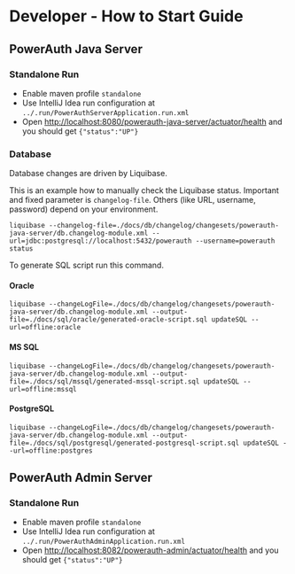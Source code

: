 # Developer - How to Start Guide


## PowerAuth Java Server


### Standalone Run

- Enable maven profile `standalone`
- Use IntelliJ Idea run configuration at `../.run/PowerAuthServerApplication.run.xml`
- Open [http://localhost:8080/powerauth-java-server/actuator/health](http://localhost:8080/powerauth-java-server/actuator/health) and you should get `{"status":"UP"}`


### Database

Database changes are driven by Liquibase.

This is an example how to manually check the Liquibase status.
Important and fixed parameter is `changelog-file`.
Others (like URL, username, password) depend on your environment.

```shell
liquibase --changelog-file=./docs/db/changelog/changesets/powerauth-java-server/db.changelog-module.xml --url=jdbc:postgresql://localhost:5432/powerauth --username=powerauth status
```

To generate SQL script run this command.


#### Oracle

```shell
liquibase --changeLogFile=./docs/db/changelog/changesets/powerauth-java-server/db.changelog-module.xml --output-file=./docs/sql/oracle/generated-oracle-script.sql updateSQL --url=offline:oracle
```


#### MS SQL

```shell
liquibase --changeLogFile=./docs/db/changelog/changesets/powerauth-java-server/db.changelog-module.xml --output-file=./docs/sql/mssql/generated-mssql-script.sql updateSQL --url=offline:mssql
```


#### PostgreSQL

```shell
liquibase --changeLogFile=./docs/db/changelog/changesets/powerauth-java-server/db.changelog-module.xml --output-file=./docs/sql/postgresql/generated-postgresql-script.sql updateSQL --url=offline:postgres
```


## PowerAuth Admin Server


### Standalone Run

- Enable maven profile `standalone`
- Use IntelliJ Idea run configuration at `../.run/PowerAuthAdminApplication.run.xml`
- Open [http://localhost:8082/powerauth-admin/actuator/health](http://localhost:8082/powerauth-admin/actuator/health) and you should get `{"status":"UP"}`
